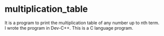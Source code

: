 # multiplication_table
It is a program to print the multiplication table of any number up to nth term.
I wrote the program in Dev-C++.
This is a C language program.
